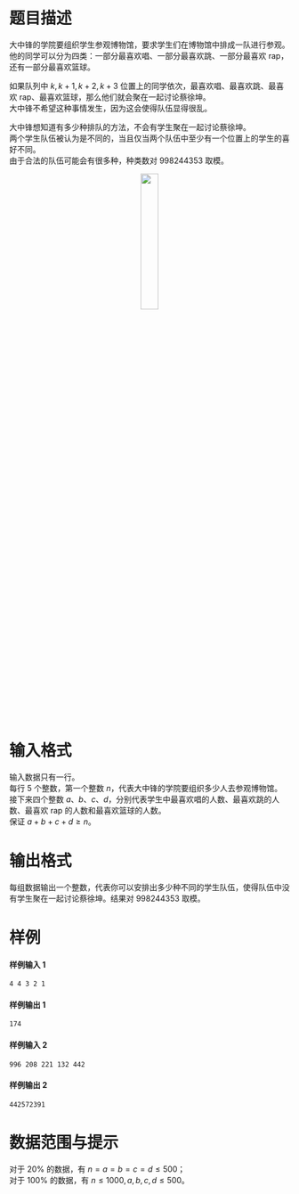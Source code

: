 
# 题目描述

大中锋的学院要组织学生参观博物馆，要求学生们在博物馆中排成一队进行参观。  
他的同学可以分为四类：一部分最喜欢唱、一部分最喜欢跳、一部分最喜欢 rap，还有一部分最喜欢篮球。

如果队列中 $k,k + 1,k + 2,k + 3$ 位置上的同学依次，最喜欢唱、最喜欢跳、最喜欢 rap、最喜欢篮球，那么他们就会聚在一起讨论蔡徐坤。  
大中锋不希望这种事情发生，因为这会使得队伍显得很乱。

大中锋想知道有多少种排队的方法，不会有学生聚在一起讨论蔡徐坤。  
两个学生队伍被认为是不同的，当且仅当两个队伍中至少有一个位置上的学生的喜好不同。  
由于合法的队伍可能会有很多种，种类数对 $998244353$ 取模。

<center><img src="/source/loj/3106/img/aHR0cHM6Ly9hbHBoYTEwMjIuaW1nLmloY3IudG9wL2N4ay5qcGc=.jpg" width="25%"></center>

# 输入格式

输入数据只有一行。  
每行 $5$ 个整数，第一个整数 $n$，代表大中锋的学院要组织多少人去参观博物馆。  
接下来四个整数 $a、b、c、d$，分别代表学生中最喜欢唱的人数、最喜欢跳的人数、最喜欢 rap 的人数和最喜欢篮球的人数。  
保证 $a + b + c + d ≥ n$。 

# 输出格式

每组数据输出一个整数，代表你可以安排出多少种不同的学生队伍，使得队伍中没有学生聚在一起讨论蔡徐坤。结果对 $998244353$ 取模。

# 样例

#### 样例输入 1
```
4 4 3 2 1
```

#### 样例输出 1
```
174
```

#### 样例输入 2
```
996 208 221 132 442
```

#### 样例输出 2
```
442572391
```

# 数据范围与提示

对于 $20\%$ 的数据，有 $n = a = b = c = d ≤ 500$；  
对于 $100\%$ 的数据，有 $n ≤ 1000,a,b,c,d ≤ 500$。

